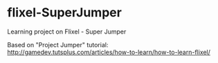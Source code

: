 flixel-SuperJumper
==================

Learning project on Flixel - Super Jumper

Based on "Project Jumper" tutorial:
http://gamedev.tutsplus.com/articles/how-to-learn/how-to-learn-flixel/
